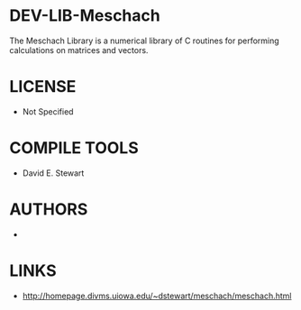 # DEV-LIB-Meschach
The Meschach Library is a numerical library of C routines for performing calculations on matrices and vectors.

LICENSE
===============
* Not Specified

COMPILE TOOLS
===============
* David E. Stewart
 
AUTHORS
===============
* 

LINKS
===============
* http://homepage.divms.uiowa.edu/~dstewart/meschach/meschach.html
